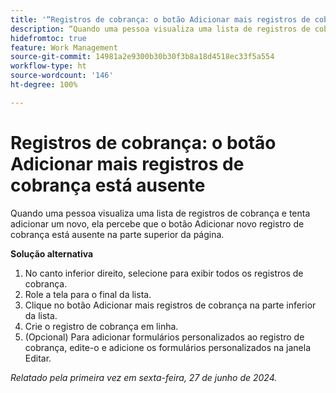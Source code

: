 ```yaml
---
title: '“Registros de cobrança: o botão Adicionar mais registros de cobrança está ausente”'
description: “Quando uma pessoa visualiza uma lista de registros de cobrança e tenta adicionar um novo, ela percebe que o botão Adicionar novo registro de cobrança está ausente na parte superior da página.”
hidefromtoc: true
feature: Work Management
source-git-commit: 14981a2e9300b30b30f3b8a18d4518ec33f5a554
workflow-type: ht
source-wordcount: '146'
ht-degree: 100%

---
```



# Registros de cobrança: o botão Adicionar mais registros de cobrança está ausente

Quando uma pessoa visualiza uma lista de registros de cobrança e tenta adicionar um novo, ela percebe que o botão Adicionar novo registro de cobrança está ausente na parte superior da página.

**Solução alternativa**

1. No canto inferior direito, selecione para exibir todos os registros de cobrança.
1. Role a tela para o final da lista.
1. Clique no botão Adicionar mais registros de cobrança na parte inferior da lista.
1. Crie o registro de cobrança em linha.
1. (Opcional) Para adicionar formulários personalizados ao registro de cobrança, edite-o e adicione os formulários personalizados na janela Editar.

_Relatado pela primeira vez em sexta-feira, 27 de junho de 2024._
